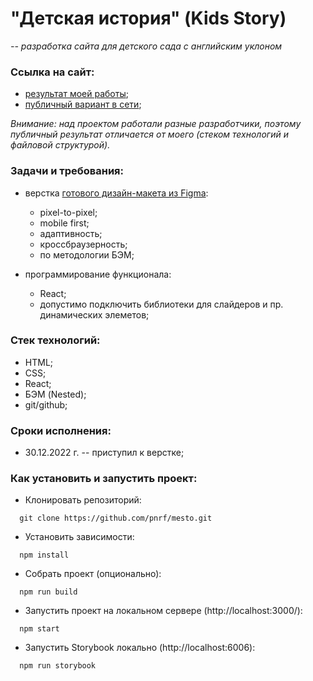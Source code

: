 # "Детская история" (Kids Story)

*-- разработка сайта для детского сада с английским уклоном*

### Ссылка на сайт:

- [результат моей работы](#);
- [публичный вариант в сети](https://kidsstory.life);

*Внимание: над проектом работали разные разработчики, поэтому публичный результат отличается от моего (стеком технологий и файловой структурой).*

### Задачи и требования:

- верстка [готового дизайн-макета из Figma](https://www.figma.com/file/mMMRODuJ4yWrogtvo8JsQy/Kids-story?node-id=0%3A1):
  - pixel-to-pixel;
  - mobile first;
  - адаптивность;
  - кроссбраузерность;
  - по методологии БЭМ;

- программирование функционала:
  - React;
  - допустимо подключить библиотеки для слайдеров и пр. динамических элеметов;

### Стек технологий:

* HTML;
* CSS;
* React;
* БЭМ (Nested);
* git/github;

### Сроки исполнения:

- 30.12.2022 г. -- приступил к верстке;

### Как установить и запустить проект:

* Клонировать репозиторий:

```console
  git clone https://github.com/pnrf/mesto.git
```

* Установить зависимости:

```console
  npm install
```

* Собрать проект (опционально):

```console
  npm run build
```

* Запустить проект на локальном сервере (http://localhost:3000/):

```console
  npm start
```

* Запустить Storybook локально (http://localhost:6006):

```console
  npm run storybook
```
